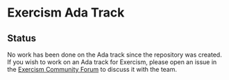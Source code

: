 # Exercism Ada Track

## Status
No work has been done on the Ada track since the repository was created.
If you wish to work on an Ada track for Exercism, please open an issue in the [Exercism Community Forum](https://forum.exercism.org/c/exercism/building-exercism/125) to discuss it with the team.
